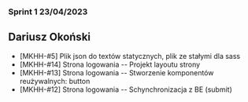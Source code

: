 ### Sprint 1 23/04/2023

## Dariusz Okoński

- [MKHH-#5] Plik json do textów statycznych, plik ze stałymi dla sass
- [MKHH-#14] Strona logowania -- Projekt layoutu strony
- [MKHH-#13] Strona logowania -- Stworzenie komponentów reużywalnych: button
- [MKHH-#12] Strona logowania -- Schynchronizacja z BE (submit)
